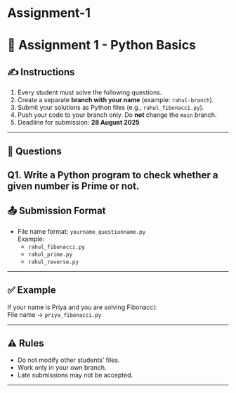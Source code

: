 # Assignment-1
# 📑 Assignment 1 - Python Basics

## ✍️ Instructions
1. Every student must solve the following questions.  
2. Create a separate **branch with your name** (example: `rahul-branch`).  
3. Submit your solutions as Python files (e.g., `rahul_fibonacci.py`).  
4. Push your code to your branch only. Do **not** change the `main` branch.  
5. Deadline for submission: **28 August 2025**

---

## 📝 Questions

**Q1.** Write a Python program to check whether a given number is Prime or not.  
---

## 📤 Submission Format
- File name format: `yourname_questionname.py`  
  Example:  
  - `rahul_fibonacci.py`  
  - `rahul_prime.py`  
  - `rahul_reverse.py`  

---

## ✅ Example
If your name is Priya and you are solving Fibonacci:  
File name → `priya_fibonacci.py`  

---

## ⚠️ Rules
- Do not modify other students’ files.  
- Work only in your own branch.  
- Late submissions may not be accepted.  

---
